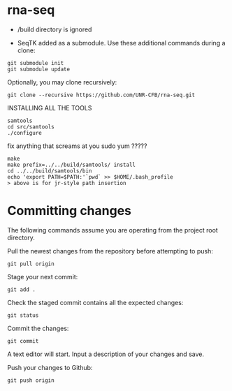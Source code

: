 # rna-seq
* /build directory is ignored

* SeqTK added as a submodule.  Use these additional commands during a clone:
```
git submodule init
git submodule update
```

Optionally, you may clone recursively:
```
git clone --recursive https://github.com/UNR-CFB/rna-seq.git
```

INSTALLING ALL THE TOOLS

```
samtools
cd src/samtools
./configure
```
fix anything that screams at you
sudo yum ?????

```
make
make prefix=../../build/samtools/ install
cd ../../build/samtools/bin
echo 'export PATH=$PATH:'`pwd` >> $HOME/.bash_profile
> above is for jr-style path insertion
```

# Committing changes
The following commands assume you are operating from the project root directory.

Pull the newest changes from the repository before attempting to push:
```
git pull origin
```

Stage your next commit:
```
git add .
```

Check the staged commit contains all the expected changes:
```
git status
```

Commit the changes:
```
git commit
```

A text editor will start.  Input a description of your changes and save.

Push your changes to Github:
```
git push origin
```
